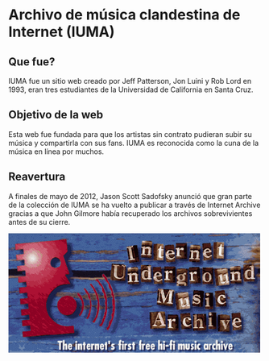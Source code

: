 
# Archivo de música clandestina de Internet (IUMA)

## Que fue? 
IUMA fue un sitio web creado por Jeff Patterson, Jon Luini y Rob Lord en 1993, eran tres estudiantes de la Universidad de California en Santa Cruz.

## Objetivo de la web
Esta web fue fundada para que los artistas sin contrato pudieran subir su música y compartirla con sus fans. 
IUMA es reconocida como la cuna de la música en línea por muchos.

## Reavertura
A finales de  mayo de 2012, Jason Scott Sadofsky anunció que gran parte de la colección de IUMA se ha vuelto a publicar a través de Internet Archive  gracias a que John Gilmore había recuperado los archivos sobrevivientes antes de su cierre. 
 
![IUMA](iuma.png)




